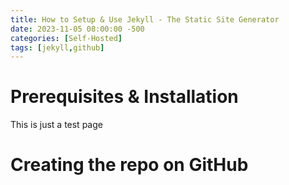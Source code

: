 ```yaml
---
title: How to Setup & Use Jekyll - The Static Site Generator
date: 2023-11-05 08:00:00 -500
categories: [Self-Hosted]
tags: [jekyll,github]
---
```


# Prerequisites & Installation

This is just a test page

# Creating the repo on GitHub